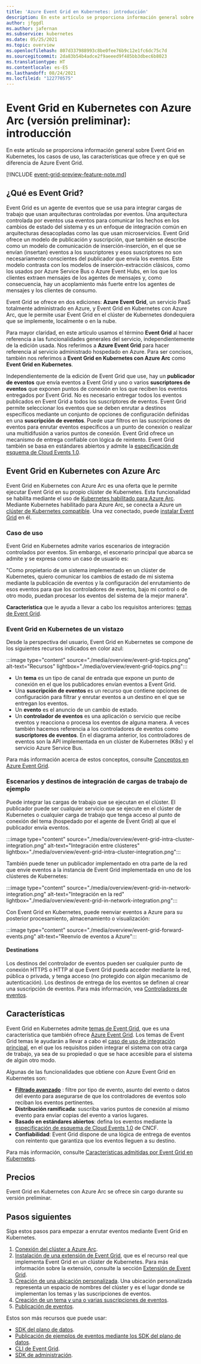 ```yaml
---
title: 'Azure Event Grid en Kubernetes: introducción'
description: En este artículo se proporciona información general sobre Event Grid en Kubernetes con Azure Arc.
author: jfggdl
ms.author: jafernan
ms.subservice: kubernetes
ms.date: 05/25/2021
ms.topic: overview
ms.openlocfilehash: 807d337988993c8be0fee76b9c12e1fc6dc75c7d
ms.sourcegitcommit: 2da83b54b4adce2f9aeeed9f485bb3dbec6b8023
ms.translationtype: HT
ms.contentlocale: es-ES
ms.lasthandoff: 08/24/2021
ms.locfileid: "122770575"
---
```

# <a name="event-grid-on-kubernetes-with-azure-arc-preview---overview"></a>Event Grid en Kubernetes con Azure Arc (versión preliminar): introducción
En este artículo se proporciona información general sobre Event Grid en Kubernetes, los casos de uso, las características que ofrece y en qué se diferencia de Azure Event Grid.

[!INCLUDE [event-grid-preview-feature-note.md](../includes/event-grid-preview-feature-note.md)]

## <a name="what-is-event-grid"></a>¿Qué es Event Grid?
Event Grid es un agente de eventos que se usa para integrar cargas de trabajo que usan arquitecturas controladas por eventos. Una arquitectura controlada por eventos usa eventos para comunicar los hechos en los cambios de estado del sistema y es un enfoque de integración común en arquitecturas desacopladas como las que usan microservicios. Event Grid ofrece un modelo de publicación y suscripción, que también se describe como un modelo de comunicación de inserción-inserción, en el que se envían (insertan) eventos a los suscriptores y esos suscriptores no son necesariamente conscientes del publicador que envía los eventos. Este modelo contrasta con los modelos de inserción-extracción clásicos, como los usados por Azure Service Bus o Azure Event Hubs, en los que los clientes extraen mensajes de los agentes de mensajes y, como consecuencia, hay un acoplamiento más fuerte entre los agentes de mensajes y los clientes de consumo.

Event Grid se ofrece en dos ediciones: **Azure Event Grid**, un servicio PaaS totalmente administrado en Azure, y Event Grid en Kubernetes con Azure Arc, que le permite usar Event Grid en el clúster de Kubernetes dondequiera que se implemente, localmente o en la nube. 

Para mayor claridad, en este artículo usamos el término **Event Grid** al hacer referencia a las funcionalidades generales del servicio, independientemente de la edición usada. Nos referimos a **Azure Event Grid** para hacer referencia al servicio administrado hospedado en Azure. Para ser concisos, también nos referimos a **Event Grid en Kubernetes con Azure Arc** como **Event Grid en Kubernetes**.

Independientemente de la edición de Event Grid que use, hay un **publicador de eventos** que envía eventos a Event Grid y uno o varios **suscriptores de eventos** que exponen puntos de conexión en los que reciben los eventos entregados por Event Grid. No es necesario entregar todos los eventos publicados en Event Grid a todos los suscriptores de eventos. Event Grid permite seleccionar los eventos que se deben enrutar a destinos específicos mediante un conjunto de opciones de configuración definidas en una **suscripción de eventos**. Puede usar filtros en las suscripciones de eventos para enrutar eventos específicos a un punto de conexión o realizar una multidifusión a varios puntos de conexión. Event Grid ofrece un mecanismo de entrega confiable con lógica de reintento. Event Grid también se basa en estándares abiertos y admite la [especificación de esquema de Cloud Events 1.0](https://github.com/cloudevents/spec/blob/master/spec.md).


## <a name="event-grid-on-kubernetes-with-azure-arc"></a>Event Grid en Kubernetes con Azure Arc
Event Grid en Kubernetes con Azure Arc es una oferta que le permite ejecutar Event Grid en su propio clúster de Kubernetes. Esta funcionalidad se habilita mediante el uso de [Kubernetes habilitado para Azure Arc](../../azure-arc/kubernetes/overview.md). Mediante Kubernetes habilitado para Azure Arc, se conecta a Azure un [clúster de Kubernetes compatible](install-k8s-extension.md#supported-kubernetes-distributions). Una vez conectado, puede [instalar Event Grid](install-k8s-extension.md) en él. 

### <a name="use-case"></a>Caso de uso
Event Grid en Kubernetes admite varios escenarios de integración controlados por eventos. Sin embargo, el escenario principal que abarca se admite y se expresa como un caso de usuario es:

"Como propietario de un sistema implementado en un clúster de Kubernetes, quiero comunicar los cambios de estado de mi sistema mediante la publicación de eventos y la configuración del enrutamiento de esos eventos para que los controladores de eventos, bajo mi control o de otro modo, puedan procesar los eventos del sistema de la mejor manera".

**Característica** que le ayuda a llevar a cabo los requisitos anteriores: [temas de Event Grid](/rest/api/eventgrid/version2021-06-01-preview/topics).

### <a name="event-grid-on-kubernetes-at-a-glance"></a>Event Grid en Kubernetes de un vistazo
Desde la perspectiva del usuario, Event Grid en Kubernetes se compone de los siguientes recursos indicados en color azul:

:::image type="content" source="./media/overview/event-grid-topics.png" alt-text="Recursos" lightbox="./media/overview/event-grid-topics.png":::

* Un **tema** es un tipo de canal de entrada que expone un punto de conexión en el que los publicadores envían eventos a Event Grid.
* Una **suscripción de eventos** es un recurso que contiene opciones de configuración para filtrar y enrutar eventos a un destino en el que se entregan los eventos.
* Un **evento** es el anuncio de un cambio de estado.
* Un **controlador de eventos** es una aplicación o servicio que recibe eventos y reacciona o procesa los eventos de alguna manera. A veces también hacemos referencia a los controladores de eventos como **suscriptores de eventos**. En el diagrama anterior, los controladores de eventos son la API implementada en un clúster de Kubernetes (K8s) y el servicio Azure Service Bus.

Para más información acerca de estos conceptos, consulte [Conceptos en Azure Event Grid](concepts.md).

### <a name="sample-workload-integration-scenarios-and-destinations"></a>Escenarios y destinos de integración de cargas de trabajo de ejemplo

Puede integrar las cargas de trabajo que se ejecutan en el clúster. El publicador puede ser cualquier servicio que se ejecute en el clúster de Kubernetes o cualquier carga de trabajo que tenga acceso al punto de conexión del tema (hospedado por el agente de Event Grid) al que el publicador envía eventos.

:::image type="content" source="./media/overview/event-grid-intra-cluster-integration.png" alt-text="Integración entre clústeres" lightbox="./media/overview/event-grid-intra-cluster-integration.png":::


También puede tener un publicador implementado en otra parte de la red que envíe eventos a la instancia de Event Grid implementada en uno de los clústeres de Kubernetes:

:::image type="content" source="./media/overview/event-grid-in-network-integration.png" alt-text="Integración en la red" lightbox="./media/overview/event-grid-in-network-integration.png":::

Con Event Grid en Kubernetes, puede reenviar eventos a Azure para su posterior procesamiento, almacenamiento o visualización:

:::image type="content" source="./media/overview/event-grid-forward-events.png" alt-text="Reenvío de eventos a Azure":::

#### <a name="destinations"></a>Destinations
Los destinos del controlador de eventos pueden ser cualquier punto de conexión HTTPS o HTTP al que Event Grid pueda acceder mediante la red, pública o privada, y tenga acceso (no protegido con algún mecanismo de autenticación). Los destinos de entrega de los eventos se definen al crear una suscripción de eventos. Para más información, vea [Controladores de eventos](event-handlers.md). 

## <a name="features"></a>Características
Event Grid en Kubernetes admite [temas de Event Grid](/rest/api/eventgrid/version2021-06-01-preview/topics), que es una característica que también ofrece [Azure Event Grid](../custom-topics.md). Los temas de Event Grid temas le ayudarán a llevar a cabo el [caso de uso de integración principal](#use-case), en el que los requisitos piden integrar el sistema con otra carga de trabajo, ya sea de su propiedad o que se hace accesible para el sistema de algún otro modo.

Algunas de las funcionalidades que obtiene con Azure Event Grid en Kubernetes son:

* **[Filtrado avanzado](filter-events.md)** : filtre por tipo de evento, asunto del evento o datos del evento para asegurarse de que los controladores de eventos solo reciban los eventos pertinentes.
* **Distribución ramificada**: suscriba varios puntos de conexión al mismo evento para enviar copias del evento a varios lugares.
* **Basado en estándares abiertos**: defina los eventos mediante la [especificación de esquema de Cloud Events 1.0](https://github.com/cloudevents/spec/blob/master/spec.md) de CNCF.
* **Confiabilidad**: Event Grid dispone de una lógica de entrega de eventos con reintento que garantiza que los eventos lleguen a su destino.

Para más información, consulte [Características admitidas por Event Grid en Kubernetes](features.md).

## <a name="pricing"></a>Precios 
Event Grid en Kubernetes con Azure Arc se ofrece sin cargo durante su versión preliminar.

## <a name="next-steps"></a>Pasos siguientes
Siga estos pasos para empezar a enrutar eventos mediante Event Grid en Kubernetes.

1. [Conexión del clúster a Azure Arc](../../azure-arc/kubernetes/quickstart-connect-cluster.md).
1. [Instalación de una extensión de Event Grid](install-k8s-extension.md), que es el recurso real que implementa Event Grid en un clúster de Kubernetes. Para más información sobre la extensión, consulte la sección [Extensión de Event Grid](install-k8s-extension.md#event-grid-extension). 
1. [Creación de una ubicación personalizada](../../azure-arc/kubernetes/custom-locations.md). Una ubicación personalizada representa un espacio de nombres del clúster y es el lugar donde se implementan los temas y las suscripciones de eventos.
1. [Creación de un tema y una o varias suscripciones de eventos](create-topic-subscription.md).
1. [Publicación de eventos](create-topic-subscription.md).

Estos son más recursos que puede usar:

* [SDK del plano de datos](../sdk-overview.md#data-plane-sdks).
* [Publicación de ejemplos de eventos mediante los SDK del plano de datos](https://devblogs.microsoft.com/azure-sdk/event-grid-ga/).
* [CLI de Event Grid](/cli/azure/eventgrid).
* [SDK de administración](../sdk-overview.md#management-sdks).
